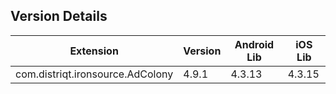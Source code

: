 ## Version Details

| Extension | Version | Android Lib | iOS Lib |
| --- | --- | --- | --- |
| com.distriqt.ironsource.AdColony | 4.9.1 | 4.3.13 | 4.3.15 |
